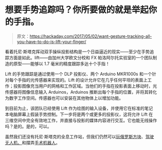 # 想要手势追踪吗？你所要做的就是举起你的手指。

> 原文：<https://hackaday.com/2017/05/02/want-gesture-tracking-all-you-have-to-do-is-lift-your-finger/>

看着托尼·斯塔克挥动双手操纵投影结构是一个日益逼近的现实——至少在手势追踪方面是如此。lift——由加州大学欧文分校和 FX 帕洛阿尔托实验室的一个团队制造的原型——能够以 1.7 毫米的精度跟踪多达十个手指！

Lift 的手势跟踪是通过使用一个 DLP 投影仪、两个 Arduino MKR1000s 和一个针对每个手指的光传感器来实现的。Lift 的设计允许它在几乎任何平坦的表面上工作；投影图像充当用户的网格和工作区域。当他们的手指在投影表面上移动时，光传感器将图像信息输入 Arduinos，Arduinos 推断出每个手指的位置，并将其转化为数字工作空间。传感器也可以安装在其他物体上以增加功能。

到目前为止，该团队已经使用 Lift 作为绘图的输入设备，并使用它在标准的笔记本电脑屏幕上假装手势控制。下一步将是两个或更多的投影仪，这将允许 Lift 在三维空间中完全有效地工作，并直接与投影的媒体内容进行交互。它也能无线操作吗？是的。是的，可以。

虽然我们还没有托尼·斯塔克的全息工作站，但我们仍然可以[玩俄罗斯方块](http://hackaday.com/2016/05/28/hand-gestures-play-tetris/)、[驾驶无人机、](http://hackaday.com/2014/10/16/controlling-a-quadcopter-with-gestures/)和摆弄[手术机器人](http://hackaday.com/2016/06/16/arduino-meets-da-vinci-in-a-gesture-controlled-surgical-robot/)。